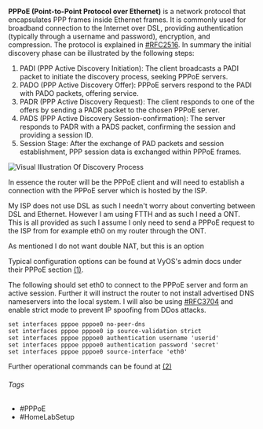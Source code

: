 **PPPoE (Point-to-Point Protocol over Ethernet)** is a network protocol that encapsulates PPP frames inside Ethernet frames. It is commonly used for broadband connection to the Internet over DSL, providing authentication (typically through a username and password), encryption, and compression. The protocol is explained in [#RFC2516](https://datatracker.ietf.org/doc/html/rfc2516). In summary the initial discovery phase can be illustrated by the following steps:

1. PADI (PPP Active Discovery Initiation): The client broadcasts a PADI packet to initiate the discovery process, seeking PPPoE servers. 
2. PADO (PPP Active Discovery Offer): PPPoE servers respond to the PADI with PADO packets, offering service. 
3. PADR (PPP Active Discovery Request): The client responds to one of the offers by sending a PADR packet to the chosen PPPoE server. 
4. PADS (PPP Active Discovery Session-confirmation): The server responds to PADR with a PADS packet, confirming the session and providing a session ID. 
5. Session Stage: After the exchange of PAD packets and session establishment, PPP session data is exchanged within PPPoE frames.

![Visual Illustration Of Discovery Process](pppoe_discovery.png)

In essence the router will be the PPPoE client and will need to establish a connection with the PPPoE server which is hosted by the ISP.

My ISP does not use DSL as such I needn't worry about converting between DSL and Ethernet. However I am using FTTH and as such I need a ONT. This is all provided as such I assume I only need to send a PPPoE request to the ISP from for example eth0 on my router through the ONT. 

As mentioned I do not want double NAT, but this is an option

Typical configuration options can be found at VyOS's admin docs under their PPPoE section [(1)](https://docs.vyos.io/en/latest/configuration/interfaces/pppoe.html).

The following should set eth0 to connect to the PPPoE server and form an active session. Further it will instruct the router to not install advertised DNS nameservers into the local system. I will also be using [#RFC3704](https://datatracker.ietf.org/doc/html/rfc3704.html) and enable strict mode to prevent IP spoofing from DDos attacks.

```
set interfaces pppoe pppoe0 no-peer-dns
set interfaces pppoe pppoe0 ip source-validation strict
set interfaces pppoe pppoe0 authentication username 'userid'
set interfaces pppoe pppoe0 authentication password 'secret'
set interfaces pppoe pppoe0 source-interface 'eth0'
```

Further operational commands can be found at [(2)](https://docs.vyos.io/en/latest/configuration/interfaces/pppoe.html#operation)
###### Tags
- #PPPoE 
- #HomeLabSetup